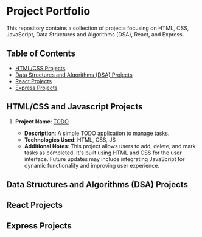 # Project Portfolio

This repository contains a collection of projects focusing on HTML, CSS, JavaScript, Data Structures and Algorithms (DSA), React, and Express.

## Table of Contents

- [HTML/CSS Projects](#html-css-javascript-projects)
- [Data Structures and Algorithms (DSA) Projects](#data-structures-and-algorithms-dsa-projects)
- [React Projects](#react-projects)
- [Express Projects](#express-projects)

## HTML/CSS and Javascript Projects

1. **Project Name**: [TODO](./TODO/index.html)

   - **Description**: A simple TODO application to manage tasks.
   - **Technologies Used**: HTML, CSS, JS
   - **Additional Notes**: This project allows users to add, delete, and mark tasks as completed. It's built using HTML and CSS for the user interface. Future updates may include integrating JavaScript for dynamic functionality and improving user experience.

## Data Structures and Algorithms (DSA) Projects

## React Projects

## Express Projects
